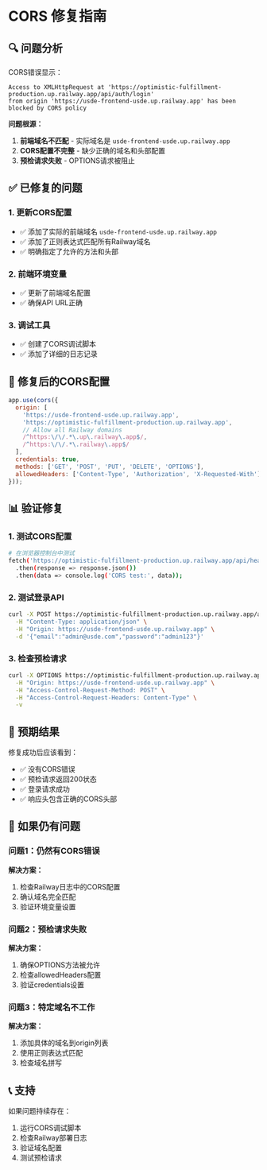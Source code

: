 # CORS 修复指南

## 🔍 问题分析

CORS错误显示：
```
Access to XMLHttpRequest at 'https://optimistic-fulfillment-production.up.railway.app/api/auth/login' 
from origin 'https://usde-frontend-usde.up.railway.app' has been blocked by CORS policy
```

**问题根源：**
1. **前端域名不匹配** - 实际域名是 `usde-frontend-usde.up.railway.app`
2. **CORS配置不完整** - 缺少正确的域名和头部配置
3. **预检请求失败** - OPTIONS请求被阻止

## ✅ 已修复的问题

### 1. 更新CORS配置
- ✅ 添加了实际的前端域名 `usde-frontend-usde.up.railway.app`
- ✅ 添加了正则表达式匹配所有Railway域名
- ✅ 明确指定了允许的方法和头部

### 2. 前端环境变量
- ✅ 更新了前端域名配置
- ✅ 确保API URL正确

### 3. 调试工具
- ✅ 创建了CORS调试脚本
- ✅ 添加了详细的日志记录

## 🚀 修复后的CORS配置

```javascript
app.use(cors({
  origin: [
    'https://usde-frontend-usde.up.railway.app',
    'https://optimistic-fulfillment-production.up.railway.app',
    // Allow all Railway domains
    /^https:\/\/.*\.up\.railway\.app$/,
    /^https:\/\/.*\.railway\.app$/
  ],
  credentials: true,
  methods: ['GET', 'POST', 'PUT', 'DELETE', 'OPTIONS'],
  allowedHeaders: ['Content-Type', 'Authorization', 'X-Requested-With']
}));
```

## 📊 验证修复

### 1. 测试CORS配置
```bash
# 在浏览器控制台中测试
fetch('https://optimistic-fulfillment-production.up.railway.app/api/health')
  .then(response => response.json())
  .then(data => console.log('CORS test:', data));
```

### 2. 测试登录API
```bash
curl -X POST https://optimistic-fulfillment-production.up.railway.app/api/auth/login \
  -H "Content-Type: application/json" \
  -H "Origin: https://usde-frontend-usde.up.railway.app" \
  -d '{"email":"admin@usde.com","password":"admin123"}'
```

### 3. 检查预检请求
```bash
curl -X OPTIONS https://optimistic-fulfillment-production.up.railway.app/api/auth/login \
  -H "Origin: https://usde-frontend-usde.up.railway.app" \
  -H "Access-Control-Request-Method: POST" \
  -H "Access-Control-Request-Headers: Content-Type" \
  -v
```

## 🎯 预期结果

修复成功后应该看到：
- ✅ 没有CORS错误
- ✅ 预检请求返回200状态
- ✅ 登录请求成功
- ✅ 响应头包含正确的CORS头部

## 🔧 如果仍有问题

### 问题1：仍然有CORS错误
**解决方案：**
1. 检查Railway日志中的CORS配置
2. 确认域名完全匹配
3. 验证环境变量设置

### 问题2：预检请求失败
**解决方案：**
1. 确保OPTIONS方法被允许
2. 检查allowedHeaders配置
3. 验证credentials设置

### 问题3：特定域名不工作
**解决方案：**
1. 添加具体的域名到origin列表
2. 使用正则表达式匹配
3. 检查域名拼写

## 📞 支持

如果问题持续存在：
1. 运行CORS调试脚本
2. 检查Railway部署日志
3. 验证域名配置
4. 测试预检请求 